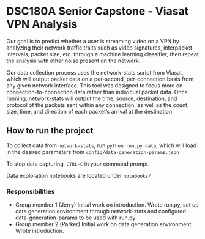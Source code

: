 # DSC180A Senior Capstone - Viasat VPN Analysis

Our goal is to predict whether a user is streaming video on a VPN by analyzing their network traffic traits such as video signatures, interpacket intervals, packet size, etc. through a machine learning classifier, then repeat the analysis with other noise present on the network. 

Our data collection process uses the network-stats script from Viasat, which will output packet data on a per-second, per-connection basis from any given network interface. This tool was designed to focus more on connection-to-connection data rather than individual packet data. Once running, network-stats will output the time, source, destination, and protocol of the packets sent within any connection, as well as the count, size, time, and direction of each packet’s arrival at the destination. 

## How to run the project

To collect data from `network-stats`, run `python run.py data`, which will load in the desired parameters from `config/data-generation-params.json`

To stop data capturing, `CTRL-C` in your command prompt.

Data exploration notebooks are located under `notebooks/`

### Responsibilities

* Group member 1 (Jerry) Initial work on introduction. Wrote run.py, set up data generation environment through network-stats and configured data-generation-params to be used with run.py
* Group member 2 (Parker) Initial work on data generation environment. Wrote introduction.

